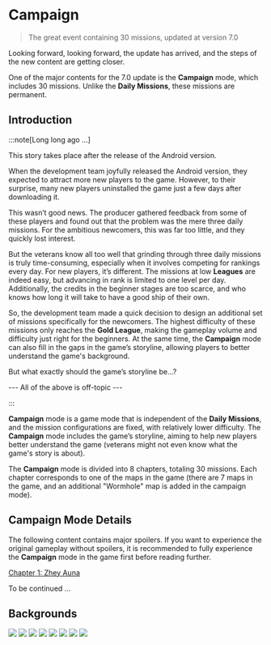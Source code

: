 # Campaign

> The great event containing 30 missions, updated at version 7.0

Looking forward, looking forward, the update has arrived, and the steps of the new content are getting closer.

One of the major contents for the 7.0 update is the **Campaign** mode, which includes 30 missions. Unlike the **Daily Missions**, these missions are permanent.

## Introduction

:::note[Long long ago ...]

This story takes place after the release of the Android version.

When the development team joyfully released the Android version, they expected to attract more new players to the game. However, to their surprise, many new players uninstalled the game just a few days after downloading it.

This wasn’t good news. The producer gathered feedback from some of these players and found out that the problem was the mere three daily missions. For the ambitious newcomers, this was far too little, and they quickly lost interest.

But the veterans know all too well that grinding through three daily missions is truly time-consuming, especially when it involves competing for rankings every day. For new players, it’s different. The missions at low **Leagues** are indeed easy, but advancing in rank is limited to one level per day. Additionally, the credits in the beginner stages are too scarce, and who knows how long it will take to have a good ship of their own.

So, the development team made a quick decision to design an additional set of missions specifically for the newcomers. The highest difficulty of these missions only reaches the **Gold League**, making the gameplay volume and difficulty just right for the beginners. At the same time, the **Campaign** mode can also fill in the gaps in the game’s storyline, allowing players to better understand the game's background.

But what exactly should the game’s storyline be...?

--- All of the above is off-topic ---

:::

**Campaign** mode is a game mode that is independent of the **Daily Missions**, and the mission configurations are fixed, with relatively lower difficulty. The **Campaign** mode includes the game’s storyline, aiming to help new players better understand the game (veterans might not even know what the game's story is about).

The **Campaign** mode is divided into 8 chapters, totaling 30 missions. Each chapter corresponds to one of the maps in the game (there are 7 maps in the game, and an additional "Wormhole" map is added in the campaign mode).

## Campaign Mode Details

The following content contains major spoilers. If you want to experience the original gameplay without spoilers, it is recommended to fully experience the **Campaign** mode in the game first before reading further.

[Chapter 1: Zhey Auna](Chapter1.md)

To be continued ...

## Backgrounds

<img src="/Campaign/za.png" style={{zoom:0.5}}/>
<img src="/Campaign/gp.png" style={{zoom:0.5}}/>
<img src="/Campaign/wh.png" style={{zoom:0.5}}/>
<img src="/Campaign/arc.png" style={{zoom:0.5}}/>
<img src="/Campaign/cm.png" style={{zoom:0.5}}/>
<img src="/Campaign/bs.png" style={{zoom:0.5}}/>
<img src="/Campaign/df.png" style={{zoom:0.5}}/>
<img src="/Campaign/pa.png" style={{zoom:0.5}}/>